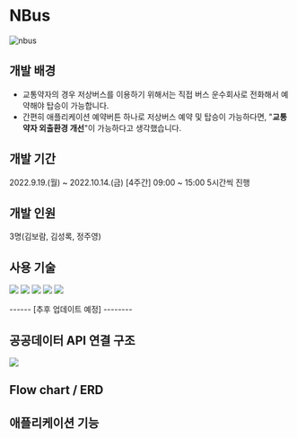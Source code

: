 # NBus
![nbus](https://user-images.githubusercontent.com/102525066/192446602-18526843-d4b5-4ce1-8187-675b537399ac.png)

## 개발 배경
* 교통약자의 경우 저상버스를 이용하기 위해서는 직접 버스 운수회사로 전화해서 예약해야 탑승이 가능합니다.
* 간편히 애플리케이션 예약버튼 하나로 저상버스 예약 및 탑승이 가능하다면, "**교통약자 외출환경 개선**"이 가능하다고 생각했습니다.

## 개발 기간
2022.9.19.(월) ~ 2022.10.14.(금) [4주간] 
09:00 ~ 15:00 5시간씩 진행

## 개발 인원
3명(김보람, 김성록, 정주영)

## 사용 기술
<img src="https://img.shields.io/badge/Python-3766AB?style=flat-square&logo=Python&logoColor=white"/></a>
<img src="https://img.shields.io/badge/Flask-000000?style=flat-square&logo=Flask&logoColor=white"/></a>
<img src="https://img.shields.io/badge/MySQL-4479A1?style=flat-square&logo=MySQL&logoColor=white"/></a>
<img src="https://img.shields.io/badge/CSS3-1572B6?style=flat-square&logo=CSS3&logoColor=white"/></a>
<img src="https://img.shields.io/badge/HTML5-E34F26?style=flat-square&logo=HTML5&logoColor=white"/></a>


------ [추후 업데이트 예정] --------
## 공공데이터 API 연결 구조
<img src="https://velog.velcdn.com/images/sungrok7/post/51291667-abbf-4c3c-aaa2-6cf939060d8f/image.png"/></a>

## Flow chart / ERD



## 애플리케이션 기능
